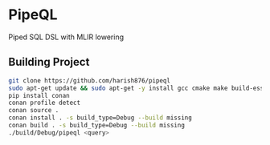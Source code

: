 # PipeQL
Piped SQL DSL with MLIR lowering

## Building Project

```bash
git clone https://github.com/harish876/pipeql
sudo apt-get update && sudo apt-get -y install gcc cmake make build-essential python3 python3-pip
pip install conan
conan profile detect
conan source .
conan install . -s build_type=Debug --build missing
conan build . -s build_type=Debug --build missing
./build/Debug/pipeql <query>
```